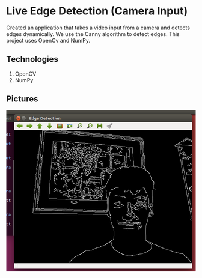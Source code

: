 # Live Edge Detection (Camera Input)

Created an application that takes a video input from a camera and detects edges dynamically. We use the Canny algorithm to detect edges. This project uses OpenCv and NumPy.

## Technologies
1. OpenCV
2. NumPy

## Pictures
![WebPageImage1](https://github.com/MyNameIsAditya/LiveEdgeDetection_CameraInput/blob/master/readme_images/Screenshot%20(677).png)
